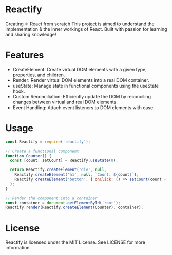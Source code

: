 # Reactify 

Creating ⚛️ React from scratch This project is aimed to understand the implementation & the inner workings of React. Built with passion for learning and sharing knowledge!

# Features
- CreateElement: Create virtual DOM elements with a given type, properties, and children.
- Render: Render virtual DOM elements into a real DOM container.
- useState: Manage state in functional components using the useState hook.
- Custom Reconciliation: Efficiently update the DOM by reconciling changes between virtual and real DOM elements.
- Event Handling: Attach event listeners to DOM elements with ease.

# Usage

```js
const Reactify = require('reactify');

// Create a functional component
function Counter() {
  const [count, setCount] = Reactify.useState(0);

  return Reactify.createElement('div', null,
    Reactify.createElement('h1', null, `Count: ${count}`),
    Reactify.createElement('button', { onClick: () => setCount(count + 1) }, 'Increment')
  );
}

// Render the component into a container
const container = document.getElementById('root');
Reactify.render(Reactify.createElement(Counter), container);
```

# License

Reactify is licensed under the MIT License. See LICENSE for more information.

